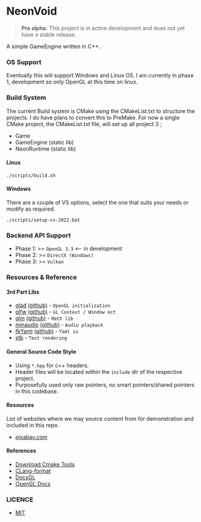 # NeonVoid

> **Pre alpha:** This project is in active development and does not yet have a stable release.

A simple GameEngine written in C++.

### OS Support
Eventually this will support Windows and Linux OS. I am currently in phase 1, development so only OpenGL at this time on linux.

### Build System

The current Build system is CMake using the CMakeList.txt to structure the projects.
I do have plans to convert this to PreMake.
For now a single CMake project, the CMakeList.txt file, will set up all project 3 ;
 - Game
 - GameEngine (static lib)
 - NeonRuntime (static lib)


#### Linux
```
./scripts/build.sh
```

#### Windows
There are a couple of VS options, select the one that suits your needs or modify as required.
```
./scripts/setup-vs-2022.bat 
```

### Backend API Support
* Phase 1: >= `OpenGL 3.3` <-- in development
* Phase 2: >= `DirectX (Windows)`
* Phase 3: >= `Vulkan`


### Resources & Reference

#### 3rd Part Libs

* [glad](https://glad.dav1d.de/) [(github)](https://github.com/Dav1dde/glad) - `OpenGL initialization`
* [glfw](https://www.glfw.org/) [(github)](https://github.com/glfw/glfw) - `GL Context / Window ect`
* [glm](https://glm.g-truc.net/) [(github)](https://github.com/icaven/glm) - `Math lib`
* [minaudio](https://miniaud.io/) [(github)](https://github.com/mackron/miniaudio) - `Audio playback`
* [fkYaml](https://fktn-k.github.io/fkYAML/) [(github)](https://github.com/fktn-k/fkYAML) - `Yaml io`
* [stb](https://github.com/nothings/stb) - `Text rendering`



#### General Source Code Style
- Using `*.hpp` for c++ headers.
- Header files will be located within the `include` dir of the respective project.
- Purposefully used only raw pointers, no smart pointers/shared pointers in this codebase.

#### Resources
List of websites where we may source content from for demonstration and included in this repo.

* [pixabay.com](https://pixabay.com/sound-effects/)


#### References
 - [Download Cmake Tools](https://cmake.org/download/)
 - [CLang-format](https://clang.llvm.org/docs/ClangFormat.html)
 - [DocsGL](http://docs.gl/)
 - [OpenGL Docs](https://www.opengl.org/)


### LICENCE
- [MIT](LICENSE)